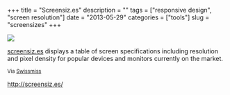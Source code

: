 +++
title = "Screensiz.es"
description = ""
tags = ["responsive design", "screen resolution"]
date = "2013-05-29"
categories = ["tools"]
slug = "screensizes"
+++


<div class="notebook-screenshot"><img src="//konigi.com/media/tools/external/screensizes-1.png"  /></div>
<p><a href="http://screensiz.es/">screensiz.es</a> displays a table of screen specifications including resolution and pixel density for popular devices and monitors currently on the market.</p>
<p><small>Via <a href="http://www.swiss-miss.com/2013/05/screensiz-es.html">Swissmiss</a></small></p>
  
<p><a href="http://screensiz.es/">http://screensiz.es/</a></p>
      
